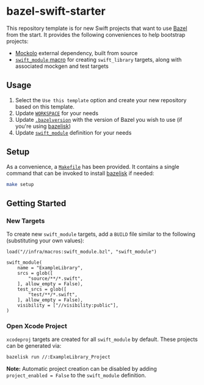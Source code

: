 # bazel-swift-starter

This repository template is for new Swift projects that want to use [Bazel](https://bazel.build) from the start. It provides the following conveniences to help bootstrap projects:
- [Mockolo](external/mockolo/BUILD) external dependency, built from source
- [`swift_module` macro](infra/macros/swift_module.bzl) for creating `swift_library` targets, along with associated mockgen and test targets

## Usage

1. Select the `Use this template` option and create your new repository based on this template.
2. Update [`WORKSPACE`](WORKSPACE) for your needs
3. Update [`.bazelversion`](.bazelversion) with the version of Bazel you wish to use (if you're using [bazelisk](https://github.com/bazelbuild/bazelisk))
4. Update [`swift_module`](infra/macros/swift_module.bzl) definition for your needs

## Setup

As a convenience, a [`Makefile`](Makefile) has been provided. It contains a single command that can be invoked to install [bazelisk](https://github.com/bazelbuild/bazelisk) if needed:
```bash
make setup
```

## Getting Started

### New Targets
To create new `swift_module` targets, add a `BUILD` file similar to the following (substituting your own values):
```starlark
load("//infra/macros:swift_module.bzl", "swift_module")

swift_module(
    name = "ExampleLibrary",
    srcs = glob([
        "source/**/*.swift",
    ], allow_empty = False),
    test_srcs = glob([
        "test/**/*.swift",
    ], allow_empty = False),
    visibility = ["//visibility:public"],
)
```

### Open Xcode Project
`xcodeproj` targets are created for all `swift_module` by default. These projects can be generated via:
```bash
bazelisk run //:ExampleLibrary_Project
```

**Note:** Automatic project creation can be disabled by adding `project_enabled = False` to the `swift_module` definition.
